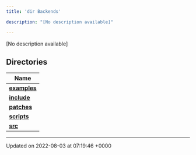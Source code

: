 ```yaml
---
title: 'dir Backends'

description: "[No description available]"

---
```







[No description available]

## Directories

| Name           |
| -------------- |
| **[examples](/documentation/code/gambit_2.2/files/dir_fd42a26dfd45720795ea78af8b797244/#dir-examples)**  |
| **[include](/documentation/code/gambit_2.2/files/dir_fff6544e2674f6c237f54e08cc1ccab4/#dir-include)**  |
| **[patches](/documentation/code/gambit_2.2/files/dir_ce9c4c189a44d94cd4ce7dd1c6bca64b/#dir-patches)**  |
| **[scripts](/documentation/code/gambit_2.2/files/dir_844c768eef53abfe888ab2eb544709b6/#dir-scripts)**  |
| **[src](/documentation/code/gambit_2.2/files/dir_01bedd8e8802aa37dbcedab696961d56/#dir-src)**  |






-------------------------------

Updated on 2022-08-03 at 07:19:46 +0000
